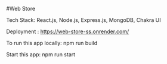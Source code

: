 #Web Store 

Tech Stack: React.js, Node.js, Express.js, MongoDB, Chakra UI

Deployment : https://web-store-ss.onrender.com/

To run this app locally: npm run build

Start this app: npm run start
